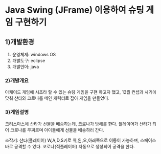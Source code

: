 # **Java Swing (JFrame) 이용하여 슈팅 게임 구현하기**

## 1)개발환경
1. 운영체제: windows OS
2. 개발도구: eclipse
3. 개발언어: java

### 2)개발개요
아케이드 게임에 시초라 할 수 있는 슈팅 게임을 구현 하고자 했고, 12월 컨셉과 시기에 맞춰 산타와 코로나를 메인 캐릭터로 잡아 게임을 만들었다.

### 3)게임설명
크리스마스에 산타가 선물을 배송하는데, 코로나가 방해를 한다.
플레이어가 산타가 되어 코로나를 무찌르며 아이들에게 선물을 배송하러 간다.

조작키:
    산타(플레이어) W,A,D,S키로 위,왼,오,아래쪽으로 이동이 가능하며, 스페이스바로 공격할 수 있다.
    코로나(적플레이어) 자동으로 생성되어 공격을 한다.
